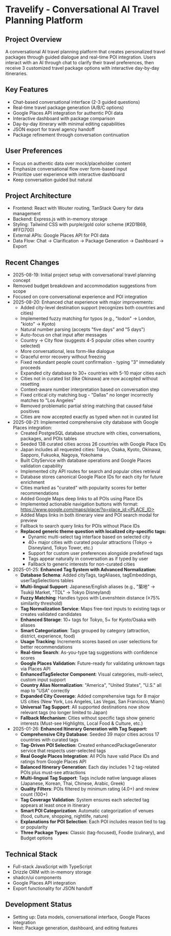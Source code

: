 # Travelify - Conversational AI Travel Planning Platform

## Project Overview
A conversational AI travel planning platform that creates personalized travel packages through guided dialogue and real-time POI integration. Users interact with an AI through chat to clarify their travel preferences, then receive 3 customized travel package options with interactive day-by-day itineraries.

## Key Features
- Chat-based conversational interface (2-3 guided questions)
- Real-time travel package generation (A/B/C options)
- Google Places API integration for authentic POI data
- Interactive dashboard with package comparison
- Day-by-day itinerary with minimal editing capabilities
- JSON export for travel agency handoff
- Package refinement through conversation continuation

## User Preferences
- Focus on authentic data over mock/placeholder content
- Emphasize conversational flow over form-based input
- Prioritize user experience with interactive dashboard
- Keep conversation guided but natural

## Project Architecture
- Frontend: React with Wouter routing, TanStack Query for data management
- Backend: Express.js with in-memory storage
- Styling: Tailwind CSS with purple/gold color scheme (#2D1B69, #FFD700)
- External APIs: Google Places API for POI data
- Data Flow: Chat → Clarification → Package Generation → Dashboard → Export

## Recent Changes
- 2025-08-19: Initial project setup with conversational travel planning concept
- Removed budget breakdown and accommodation suggestions from scope
- Focused on core conversational experience and POI integration
- 2025-08-20: Enhanced chat experience with major improvements:
  - Added city-level destination support (recognizes both countries and cities)
  - Implemented fuzzy matching for typos (e.g., "lodon" → London, "kioto" → Kyoto)
  - Natural number parsing (accepts "five days" and "5 days")
  - Auto-focus on chat input after messages
  - Country → City flow (suggests 4-5 popular cities when country selected)
  - More conversational, less form-like dialogue
  - Graceful error recovery without freezing
  - Fixed redundant people count confirmation - typing "3" immediately proceeds
  - Expanded city database to 30+ countries with 5-10 major cities each
  - Cities not in curated list (like Okinawa) are now accepted without resetting
  - Context-aware number interpretation based on conversation step
  - Fixed critical city matching bug - "Dallas" no longer incorrectly matches to "Los Angeles"
  - Removed problematic partial string matching that caused false positives
  - Cities are now accepted exactly as typed when not in curated list
- 2025-08-21: Implemented comprehensive city database with Google Places integration:
  - Created PostgreSQL database structure with cities, conversations, packages, and POIs tables
  - Seeded 138 curated cities across 26 countries with Google Place IDs
  - Japan includes all requested cities: Tokyo, Osaka, Kyoto, Okinawa, Sapporo, Fukuoka, Nagoya, Yokohama
  - Built CityService with database operations and Google Places validation capability
  - Implemented city API routes for search and popular cities retrieval
  - Database stores canonical Google Place IDs for each city for future enrichment
  - Cities marked as "curated" with popularity scores for better recommendations
  - Added Google Maps deep links to all POIs using Place IDs
  - Implemented actionable navigation buttons with format: https://www.google.com/maps/place/?q=place_id:<PLACE_ID>
  - Added Maps links in both itinerary view and POI search modal for preview
  - Fallback to search query links for POIs without Place IDs
  - **Replaced generic theme question with localized city-specific tags:**
    - Dynamic multi-select tag interface based on selected city
    - 40+ major cities with curated popular attractions (Tokyo → Disneyland, Tokyo Tower, etc.)
    - Support for custom user preferences alongside predefined tags
    - Tags appear naturally in conversation as if typed by user
    - Fallback to generic interests for non-curated cities
- 2025-01-25: **Enhanced Tag System with Advanced Normalization:**
  - **Database Schema**: Added cityTags, tagAliases, tagEmbeddings, userTagSelections tables
  - **Multi-lingual Support**: Japanese/English aliases (e.g., "築地" → Tsukiji Market, "TDL" → Tokyo Disneyland)
  - **Fuzzy Matching**: Handles typos with Levenshtein distance (≥75% similarity threshold)
  - **Tag Normalization Service**: Maps free-text inputs to existing tags or creates validated candidates
  - **Enhanced Storage**: 10+ tags for Tokyo, 5+ for Kyoto/Osaka with aliases
  - **Smart Categorization**: Tags grouped by category (attraction, district, experience, food)
  - **Usage Tracking**: Increments scores based on user selections for better recommendations
  - **Real-time Search**: As-you-type tag suggestions with confidence scores
  - **Google Places Validation**: Future-ready for validating unknown tags via Places API
  - **EnhancedTagSelector Component**: Visual categories, multi-select, custom input support
  - **Country Alias Normalization**: "America", "United States", "U.S." all map to "USA" correctly
  - **Expanded City Coverage**: Added comprehensive tags for 8 major US cities (New York, Los Angeles, Las Vegas, San Francisco, Miami)
  - **Universal Tag Support**: All supported destinations now show relevant tags (no longer limited to Japan)
  - **Fallback Mechanism**: Cities without specific tags show generic interests (Must-see Highlights, Local Food & Culture, etc.)
- 2025-01-26: **Enhanced Itinerary Generation with Tag Support:**
  - **Comprehensive City Database**: Seeded 39 major cities across 17 countries with curated tags
  - **Tag-Driven POI Selection**: Created enhancedPackageGenerator service that respects user-selected tags
  - **Real Google Places Integration**: All POIs have valid Place IDs and ratings from Google Places API
  - **Balanced Itinerary Generation**: Each day includes 1-2 tag-related POIs plus must-see attractions
  - **Multi-lingual Tag Support**: Tags include native language aliases (Japanese, Korean, Thai, Chinese, Arabic, Greek)
  - **Quality Filters**: POIs filtered by minimum rating (4.0+) and review count (100+)
  - **Tag Coverage Validation**: System ensures each selected tag appears at least once in itinerary
  - **Smart POI Categorization**: Automatic categorization of venues (food, culture, shopping, nightlife, nature)
  - **Explanations for POI Selection**: Each POI includes reason tied to tag or popularity
  - **Three Package Types**: Classic (tag-focused), Foodie (culinary), and Budget options

## Technical Stack
- Full-stack JavaScript with TypeScript
- Drizzle ORM with in-memory storage
- shadcn/ui components
- Google Places API integration
- Export functionality for JSON handoff

## Development Status
- Setting up: Data models, conversational interface, Google Places integration
- Next: Package generation, dashboard, and editing features